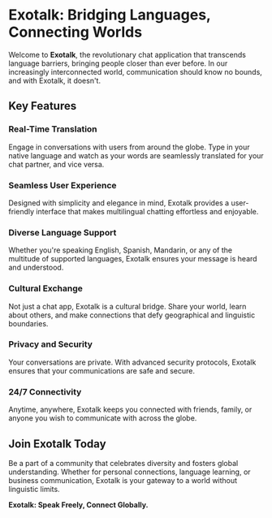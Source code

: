 # Exotalk: Bridging Languages, Connecting Worlds

Welcome to **Exotalk**, the revolutionary chat application that transcends language barriers, bringing people closer than ever before. In our increasingly interconnected world, communication should know no bounds, and with Exotalk, it doesn't.

## Key Features

### Real-Time Translation

Engage in conversations with users from around the globe. Type in your native language and watch as your words are seamlessly translated for your chat partner, and vice versa.

### Seamless User Experience

Designed with simplicity and elegance in mind, Exotalk provides a user-friendly interface that makes multilingual chatting effortless and enjoyable.

### Diverse Language Support

Whether you're speaking English, Spanish, Mandarin, or any of the multitude of supported languages, Exotalk ensures your message is heard and understood.

### Cultural Exchange

Not just a chat app, Exotalk is a cultural bridge. Share your world, learn about others, and make connections that defy geographical and linguistic boundaries.

### Privacy and Security

Your conversations are private. With advanced security protocols, Exotalk ensures that your communications are safe and secure.

### 24/7 Connectivity

Anytime, anywhere, Exotalk keeps you connected with friends, family, or anyone you wish to communicate with across the globe.

## Join Exotalk Today

Be a part of a community that celebrates diversity and fosters global understanding. Whether for personal connections, language learning, or business communication, Exotalk is your gateway to a world without linguistic limits.

**Exotalk: Speak Freely, Connect Globally.**
